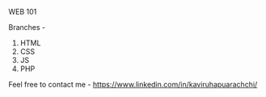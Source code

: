 WEB 101

Branches - 

1. HTML
2. CSS
3. JS
4. PHP

Feel free to contact me - https://www.linkedin.com/in/kaviruhapuarachchi/ 